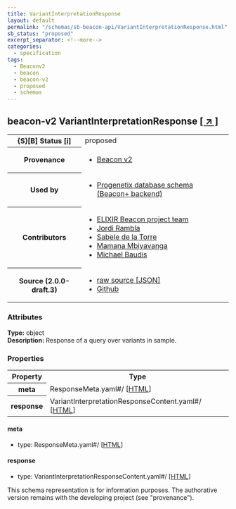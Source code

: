 ```yaml
---
title: VariantInterpretationResponse
layout: default
permalink: "/schemas/sb-beacon-api/VariantInterpretationResponse.html"
sb_status: "proposed"
excerpt_separator: <!--more-->
categories:
  - specification
tags:
  - Beaconv2
  - beacon
  - beacon-v2
  - proposed
  - schemas
---
```


<div id="schema-header-title">
  <h2><span id="schema-header-title-project">beacon-v2</span> VariantInterpretationResponse <a href="https://github.com/ga4gh-beacon/sb-beacon-api" target="_BLANK">[ &nearr; ]</a></h2>
</div>

<table id="schema-header-table">
<tr>
<th>{S}[B] Status <a href="https://schemablocks.org/about/sb-status-levels.html">[i]</a></th>
<td><div id="schema-header-status">proposed</div></td>
</tr>
<tr><th>Provenance</th><td><ul>
<li><a href="https://github.com/ga4gh-beacon/specification-v2">Beacon v2</a></li>
</ul></td></tr>
<tr><th>Used by</th><td><ul>
<li><a href="https://github.com/progenetix/schemas/">Progenetix database schema (Beacon+ backend)</a></li>
</ul></td></tr>


<!--more-->
<tr><th>Contributors</th><td><ul>
<li><a href="https://beacon-project.io/categories/people.html">ELIXIR Beacon project team</a></li>
<li><a href="https://github.com/jrambla">Jordi Rambla</a></li>
<li><a href="https://github.com/sdelatorrep">Sabele de la Torre</a></li>
<li><a href="https://github.com/mamanambiya">Mamana Mbiyavanga</a></li>
<li><a href="https://orcid.org/0000-0002-9903-4248">Michael Baudis</a></li>
</ul></td></tr>
<tr><th>Source (2.0.0-draft.3)</th><td><ul>
<li><a href="current/VariantInterpretationResponse.json" target="_BLANK">raw source [JSON]</a></li>
<li><a href="https://github.com/ga4gh-beacon/sb-beacon-api/blob/master/schemas/VariantInterpretationResponse.yaml" target="_BLANK">Github</a></li>
</ul></td></tr>
</table>

<div id="schema-attributes-title"><h3>Attributes</h3></div>

  
__Type:__ object  
__Description:__ Response of a query over variants in sample.

### Properties

<table id="schema-properties-table">
<tr><th>Property</th><th>Type</th></tr>
<tr><th>meta</th><td>ResponseMeta.yaml#/ [<a href="./ResponseMeta.html">HTML</a>]</td></tr>
<tr><th>response</th><td>VariantInterpretationResponseContent.yaml#/ [<a href="./VariantInterpretationResponseContent.html">HTML</a>]</td></tr>
</table>


#### meta

* type: ResponseMeta.yaml#/ [<a href="./ResponseMeta.html">HTML</a>]




#### response

* type: VariantInterpretationResponseContent.yaml#/ [<a href="./VariantInterpretationResponseContent.html">HTML</a>]



<div id="schema-footer"> This schema representation is for information purposes. The authorative  version remains with the developing project (see "provenance"). </div>


